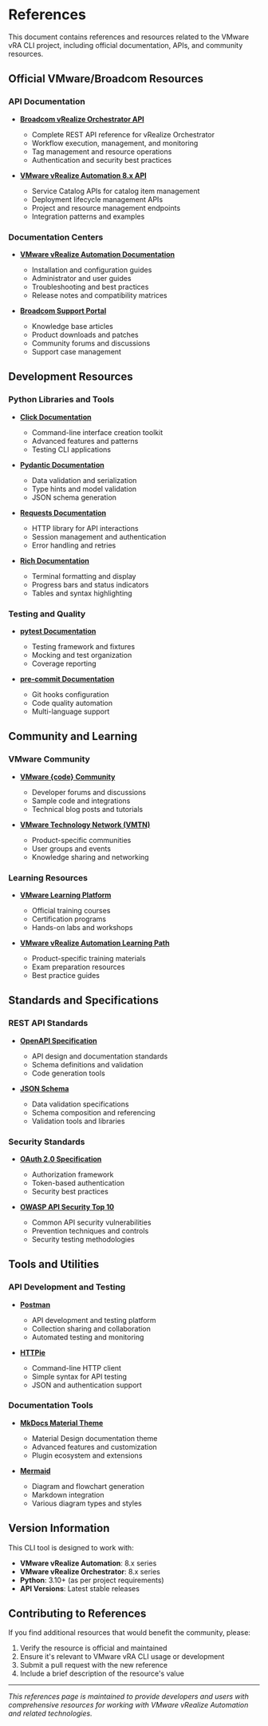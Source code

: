 # References

This document contains references and resources related to the VMware vRA CLI project, including official documentation, APIs, and community resources.

## Official VMware/Broadcom Resources

### API Documentation

- **[Broadcom vRealize Orchestrator API](https://developer.broadcom.com/xapis/vrealize-orchestrator-api/latest/)**
  - Complete REST API reference for vRealize Orchestrator
  - Workflow execution, management, and monitoring
  - Tag management and resource operations
  - Authentication and security best practices

- **[VMware vRealize Automation 8.x API](https://developer.vmware.com/apis/vra/latest/)**
  - Service Catalog APIs for catalog item management
  - Deployment lifecycle management APIs
  - Project and resource management endpoints
  - Integration patterns and examples

### Documentation Centers

- **[VMware vRealize Automation Documentation](https://docs.vmware.com/en/vRealize-Automation/)**
  - Installation and configuration guides
  - Administrator and user guides
  - Troubleshooting and best practices
  - Release notes and compatibility matrices

- **[Broadcom Support Portal](https://support.broadcom.com/)**
  - Knowledge base articles
  - Product downloads and patches
  - Community forums and discussions
  - Support case management

## Development Resources

### Python Libraries and Tools

- **[Click Documentation](https://click.palletsprojects.com/)**
  - Command-line interface creation toolkit
  - Advanced features and patterns
  - Testing CLI applications

- **[Pydantic Documentation](https://docs.pydantic.dev/)**
  - Data validation and serialization
  - Type hints and model validation
  - JSON schema generation

- **[Requests Documentation](https://requests.readthedocs.io/)**
  - HTTP library for API interactions
  - Session management and authentication
  - Error handling and retries

- **[Rich Documentation](https://rich.readthedocs.io/)**
  - Terminal formatting and display
  - Progress bars and status indicators
  - Tables and syntax highlighting

### Testing and Quality

- **[pytest Documentation](https://docs.pytest.org/)**
  - Testing framework and fixtures
  - Mocking and test organization
  - Coverage reporting

- **[pre-commit Documentation](https://pre-commit.com/)**
  - Git hooks configuration
  - Code quality automation
  - Multi-language support

## Community and Learning

### VMware Community

- **[VMware {code} Community](https://developer.vmware.com/community)**
  - Developer forums and discussions
  - Sample code and integrations
  - Technical blog posts and tutorials

- **[VMware Technology Network (VMTN)](https://communities.vmware.com/)**
  - Product-specific communities
  - User groups and events
  - Knowledge sharing and networking

### Learning Resources

- **[VMware Learning Platform](https://www.vmware.com/education-services/)**
  - Official training courses
  - Certification programs
  - Hands-on labs and workshops

- **[VMware vRealize Automation Learning Path](https://www.vmware.com/education-services/certification/vra-exam.html)**
  - Product-specific training materials
  - Exam preparation resources
  - Best practice guides

## Standards and Specifications

### REST API Standards

- **[OpenAPI Specification](https://swagger.io/specification/)**
  - API design and documentation standards
  - Schema definitions and validation
  - Code generation tools

- **[JSON Schema](https://json-schema.org/)**
  - Data validation specifications
  - Schema composition and referencing
  - Validation tools and libraries

### Security Standards

- **[OAuth 2.0 Specification](https://oauth.net/2/)**
  - Authorization framework
  - Token-based authentication
  - Security best practices

- **[OWASP API Security Top 10](https://owasp.org/www-project-api-security/)**
  - Common API security vulnerabilities
  - Prevention techniques and controls
  - Security testing methodologies

## Tools and Utilities

### API Development and Testing

- **[Postman](https://www.postman.com/)**
  - API development and testing platform
  - Collection sharing and collaboration
  - Automated testing and monitoring

- **[HTTPie](https://httpie.io/)**
  - Command-line HTTP client
  - Simple syntax for API testing
  - JSON and authentication support

### Documentation Tools

- **[MkDocs Material Theme](https://squidfunk.github.io/mkdocs-material/)**
  - Material Design documentation theme
  - Advanced features and customization
  - Plugin ecosystem and extensions

- **[Mermaid](https://mermaid.js.org/)**
  - Diagram and flowchart generation
  - Markdown integration
  - Various diagram types and styles

## Version Information

This CLI tool is designed to work with:

- **VMware vRealize Automation**: 8.x series
- **VMware vRealize Orchestrator**: 8.x series
- **Python**: 3.10+ (as per project requirements)
- **API Versions**: Latest stable releases

## Contributing to References

If you find additional resources that would benefit the community, please:

1. Verify the resource is official and maintained
2. Ensure it's relevant to VMware vRA CLI usage or development
3. Submit a pull request with the new reference
4. Include a brief description of the resource's value

---

*This references page is maintained to provide developers and users with comprehensive resources for working with VMware vRealize Automation and related technologies.*
